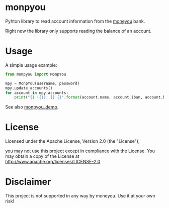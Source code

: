 # monpyou
Pyhton library to read account information from the [moneyou](https://www.moneyou.de/) bank.

Right now the library only supports reading the balance of an account.

# Usage
A simple usage example:

```python
from monpyou import MonpYou

mpy = MonpYou(username, password)
mpy.update_accounts()
for account in mpy.accounts:
    print("{} ({}): {} {}".format(account.name, account.iban, account.balance, account.currency))
```
See also [monpyou_demo](monpyou_demo).

# License
Licensed under the Apache License, Version 2.0 (the "License");

you may not use this project except in compliance with the License.
You may obtain a copy of the License at 
http://www.apache.org/licenses/LICENSE-2.0

# Disclaimer
This project is not supported in any way by moneyou. Use it at your own risk!
